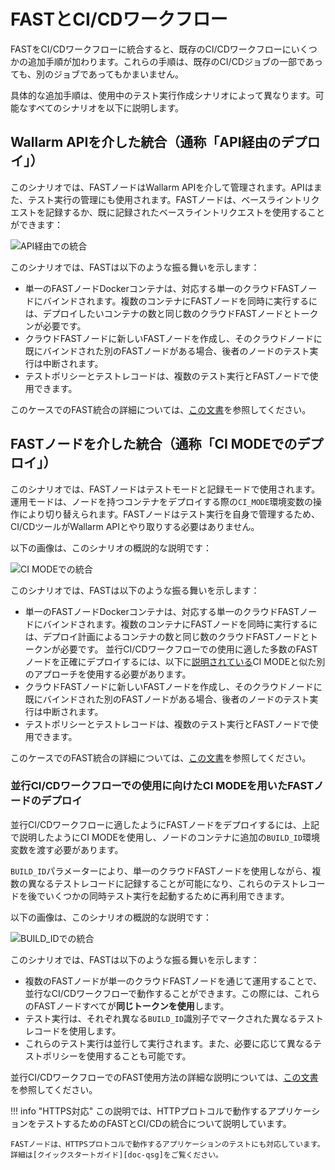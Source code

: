 [doc-integration-api]:          integration-overview-api.md
[doc-integration-ci-mode]:      integration-overview-ci-mode.md
[doc-concurrent-pipelines]:     ci-mode-concurrent-pipelines.md

[img-api-mode]:                 ../../images/fast/poc/en/integration-overview/api-mode-common.png
[img-ci-mode]:                  ../../images/fast/poc/en/integration-overview/ci-mode-common.png
[img-ci-mode-build-id]:         ../../images/fast/poc/en/integration-overview/ci-build-id-common.png

[anchor-build-id]:              #deploying-fast-node-with-ci-mode-for-use-in-concurrent-cicd-workflows

[doc-qsg]:              ../qsg/deployment-options.md

#   FASTとCI/CDワークフロー

FASTをCI/CDワークフローに統合すると、既存のCI/CDワークフローにいくつかの追加手順が加わります。これらの手順は、既存のCI/CDジョブの一部であっても、別のジョブであってもかまいません。

具体的な追加手順は、使用中のテスト実行作成シナリオによって異なります。可能なすべてのシナリオを以下に説明します。

##  Wallarm APIを介した統合（通称「API経由のデプロイ」）

このシナリオでは、FASTノードはWallarm APIを介して管理されます。APIはまた、テスト実行の管理にも使用されます。FASTノードは、ベースライントリクエストを記録するか、既に記録されたベースライントリクエストを使用することができます：
    
![API経由での統合][img-api-mode]

このシナリオでは、FASTは以下のような振る舞いを示します：
* 単一のFASTノードDockerコンテナは、対応する単一のクラウドFASTノードにバインドされます。複数のコンテナにFASTノードを同時に実行するには、デプロイしたいコンテナの数と同じ数のクラウドFASTノードとトークンが必要です。
* クラウドFASTノードに新しいFASTノードを作成し、そのクラウドノードに既にバインドされた別のFASTノードがある場合、後者のノードのテスト実行は中断されます。
* テストポリシーとテストレコードは、複数のテスト実行とFASTノードで使用できます。

このケースでのFAST統合の詳細については、[この文書][doc-integration-api]を参照してください。

##  FASTノードを介した統合（通称「CI MODEでのデプロイ」）

このシナリオでは、FASTノードはテストモードと記録モードで使用されます。運用モードは、ノードを持つコンテナをデプロイする際の`CI_MODE`環境変数の操作により切り替えられます。FASTノードはテスト実行を自身で管理するため、CI/CDツールがWallarm APIとやり取りする必要はありません。

以下の画像は、このシナリオの概説的な説明です：

![CI MODEでの統合][img-ci-mode]

このシナリオでは、FASTは以下のような振る舞いを示します：
* 単一のFASTノードDockerコンテナは、対応する単一のクラウドFASTノードにバインドされます。複数のコンテナにFASTノードを同時に実行するには、デプロイ計画によるコンテナの数と同じ数のクラウドFASTノードとトークンが必要です。
    並行CI/CDワークフローでの使用に適した多数のFASTノードを正確にデプロイするには、以下に[説明されている][anchor-build-id]CI MODEと似た別のアプローチを使用する必要があります。
* クラウドFASTノードに新しいFASTノードを作成し、そのクラウドノードに既にバインドされた別のFASTノードがある場合、後者のノードのテスト実行は中断されます。
* テストポリシーとテストレコードは、複数のテスト実行とFASTノードで使用できます。

このケースでのFAST統合の詳細については、[この文書][doc-integration-ci-mode]を参照してください。


### 並行CI/CDワークフローでの使用に向けたCI MODEを用いたFASTノードのデプロイ

並行CI/CDワークフローに適したようにFASTノードをデプロイするには、上記で説明したようにCI MODEを使用し、ノードのコンテナに追加の`BUILD_ID`環境変数を渡す必要があります。

`BUILD_ID`パラメーターにより、単一のクラウドFASTノードを使用しながら、複数の異なるテストレコードに記録することが可能になり、これらのテストレコードを後でいくつかの同時テスト実行を起動するために再利用できます。

以下の画像は、このシナリオの概説的な説明です：

![BUILD_IDでの統合][img-ci-mode-build-id]

このシナリオでは、FASTは以下のような振る舞いを示します：
* 複数のFASTノードが単一のクラウドFASTノードを通じて運用することで、並行なCI/CDワークフローで動作することができます。この際には、これらのFASTノードすべてが**同じトークンを使用**します。
* テスト実行は、それぞれ異なる`BUILD_ID`識別子でマークされた異なるテストレコードを使用します。
* これらのテスト実行は並行して実行されます。また、必要に応じて異なるテストポリシーを使用することも可能です。

並行CI/CDワークフローでのFAST使用方法の詳細な説明については、[この文書][doc-concurrent-pipelines]を参照してください。

!!! info "HTTPS対応"
    この説明では、HTTPプロトコルで動作するアプリケーションをテストするためのFASTとCI/CDの統合について説明しています。 
    
    FASTノードは、HTTPSプロトコルで動作するアプリケーションのテストにも対応しています。詳細は[クイックスタートガイド][doc-qsg]をご覧ください。